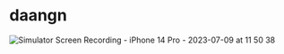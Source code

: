 # daangn


![Simulator Screen Recording - iPhone 14 Pro - 2023-07-09 at 11 50 38](https://github.com/LeeJaeheee/PracticeFlutter/assets/74818845/93bca35f-7632-4550-bdb2-c5d40bfd5e1c)
